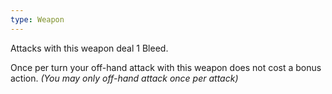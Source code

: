 ```yaml
---
type: Weapon
---
```

Attacks with this weapon deal 1 Bleed.

Once per turn your off-hand attack with this weapon does not cost a bonus action. *(You may only off-hand attack once per attack)*